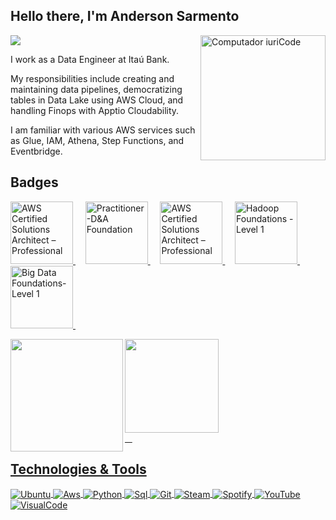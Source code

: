 <div align="left">
  
## Hello there, I'm Anderson Sarmento  
<a href="https://www.linkedin.com/in/anderson-sarmento/" target="_blank"><img src="https://img.shields.io/badge/-LinkedIn-%230077B5?style=for-the-badge&logo=linkedin&logoColor=white"  target="_blank"></a> 
<img src="https://raw.githubusercontent.com/MicaelliMedeiros/micaellimedeiros/master/image/computer-illustration.png" min-width="400px" max-width="200px" width="200px" align="right" alt="Computador iuriCode">

I work as a Data Engineer at Itaú Bank.<p>
My responsibilities include creating and maintaining data pipelines, democratizing tables in Data Lake using AWS Cloud, and handling Finops with Apptio Cloudability. <p>
I am familiar with various AWS services such as Glue, IAM, Athena, Step Functions, and Eventbridge. <p>


## Badges  
</div>
<p align="left">
<a 
   href="https://www.credly.com/badges/6e637984-4a6f-476a-9c44-c0096f6f5e19/public_url"
   target="_blank" 
   title="Badge AWS Certified Cloud Practitioner"
   alt="AWS Certified Cloud Practitioner">
   <img 
      src="https://user-images.githubusercontent.com/509054/163974726-600afdfa-d161-4013-824d-20e168dc5efc.png"
      alt="AWS Certified Solutions Architect – Professional"
      width="100px" 
      style="max-width:100px;"  />
  </a>&nbsp; &nbsp;
  <a
   href="http://badges.com.br/share/ddd0b008bd601ac58d61599f3fb37571.php?a=3694"
   target="_blank"
   alt="Practitioner-D&A Foundation"
   title="Practitioner-D&A Foundation">
   <img 
      src="https://brasilopenbadge.com.br/badge/3694.png"
      alt="Practitioner-D&A Foundation" 
      width="100px" 
      style="max-width:100px;"/>
   </a>&nbsp; &nbsp;
  <a 
   href="https://en.wikipedia.org/wiki/ThunderCats_(1985_TV_series)"
   target="_blank" 
   title="Badge Thundercats"
   alt="Thundercats">
   <img 
      src="https://media.tenor.com/WKHXxZDFdhQAAAAi/thundercats-mografic.gif"
      alt="AWS Certified Solutions Architect – Professional"
      width="100px" 
      style="max-width:100px;"  />
  </a>&nbsp; &nbsp;   
   <a
   href="https://www.credly.com/badges/67ba735e-ab16-4723-a80c-3a6e43c7a159/public_url"
   target="_blank" 
   title="Badge Hadoop Foundations - Level 1"
   alt="Hadoop Foundations - Level 1">
   <img 
      src="https://images.credly.com/size/110x110/images/4e5341a0-031a-477d-a3c6-7a641e79dc2c/Hadoop_Data_Found_Level_1_-_CC_-_2019.png"
      alt="Hadoop Foundations - Level 1"
      width="100px" 
      style="max-width:100px;"  />
  </a>&nbsp; &nbsp;
  <a
   href="https://www.credly.com/badges/22cef697-d67a-42a9-a8fe-fb23f6fc5e32/public_url"
   target="_blank" 
   title="Badge Big Data Foundations-Level 1"
   alt="Big Data Foundations- - Level 1">
   <img 
      src="https://images.credly.com/size/110x110/images/16d5a420-770b-4699-97ec-46708e3680c5/Big_Data_Found_Level_1_-_CC_-_2019.png"
      alt="Big Data Foundations-Level 1"
      width="100px" 
      style="max-width:100px;"  />
  </a>&nbsp; &nbsp;


   
<div>
  <a href="https://github.com/AndersonSarmento">
  <img height="180em"   align="left" src="https://github-readme-stats.vercel.app/api?username=AndersonSarmento&show_icons=true&theme=react&include_all_commits=true&count_private=true"/>    <img height="150em"  align="cente" src="https://github-readme-stats.vercel.app/api/top-langs/?username=AndersonSarmento&layout=compact&langs_count=7&theme=react" />
</div>
 &nbsp;
 &nbsp;

## Technologies & Tools 
<img align="center" alt="Ubuntu" src="https://img.shields.io/badge/Ubuntu-E95420?style=for-the-badge&logo=ubuntu&logoColor=white"/>   <img align="center" alt="Aws" src="https://img.shields.io/badge/Amazon_AWS-232F3E?style=for-the-badge&logo=amazon-aws&logoColor=white"/>    <img align="center" alt="Python" src="https://img.shields.io/badge/Python-3776AB?style=for-the-badge&logo=python&logoColor=white"/>   <img align="center" alt="Sql" src="https://img.shields.io/badge/MySQL-00000F?style=for-the-badge&logo=mysql&logoColor=white"/>   <img align="center" alt="Git" src="https://img.shields.io/badge/GIT-E44C30?style=for-the-badge&logo=git&logoColor=white"/>   <img align="center" alt="Steam" src="https://img.shields.io/badge/Steam-000000?style=for-the-badge&logo=steam&logoColor=white"/>   <img align="center" alt="Spotify" src="https://img.shields.io/badge/Spotify-1ED760?&style=for-the-badge&logo=spotify&logoColor=white"/>   <img align="center" alt="YouTube" src="https://img.shields.io/badge/YouTube-FF0000?style=for-the-badge&logo=youtube&logoColor=white"/>
  <img align="center" alt="VisualCode" src="https://img.shields.io/badge/Visual_Studio_Code-0078D4?style=for-the-badge&logo=visual%20studio%20code&logoColor=white"/>

</div>
